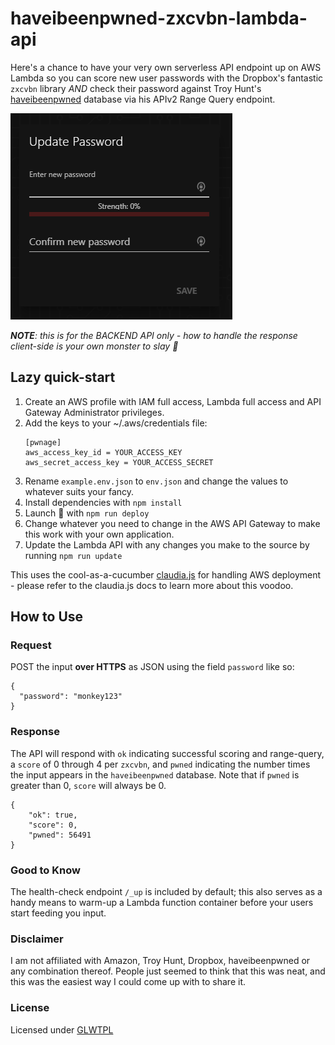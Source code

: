 # haveibeenpwned-zxcvbn-lambda-api
Here's a chance to have your very own serverless API endpoint up on AWS Lambda so you can score new user passwords with the Dropbox's fantastic `zxcvbn` library _AND_ check their password against Troy Hunt's [haveibeenpwned](https://haveibeenpwned.com/) database via his APIv2 Range Query endpoint.

![API in Action](.github/pwnage.gif?raw=true "API in Action")

_**NOTE**: this is for the BACKEND API only - how to handle the response client-side is your own monster to slay :dragon_face:_

## Lazy quick-start
1. Create an AWS profile with IAM full access, Lambda full access and API Gateway Administrator privileges.
2. Add the keys to your ~/.aws/credentials file:
    ```
    [pwnage]
    aws_access_key_id = YOUR_ACCESS_KEY
    aws_secret_access_key = YOUR_ACCESS_SECRET
    ```
3. Rename `example.env.json` to `env.json` and change the values to whatever suits your fancy.
4. Install dependencies with `npm install`
5. Launch 🚀 with `npm run deploy`
6. Change whatever you need to change in the AWS API Gateway to make this work with your own application.
7. Update the Lambda API with any changes you make to the source by running `npm run update`

This uses the cool-as-a-cucumber [claudia.js](https://claudiajs.com/documentation.html) for handling AWS deployment - please refer to the claudia.js docs to learn more about this voodoo.

## How to Use
### Request
POST the input **over HTTPS** as JSON using the field `password` like so:
```
{
  "password": "monkey123"
}
```
### Response
The API will respond with `ok` indicating successful scoring and range-query, a `score` of 0 through 4 per `zxcvbn`, and `pwned` indicating the number times the input appears in the `haveibeenpwned` database. Note that if `pwned` is greater than 0, `score` will always be 0.
```
{
    "ok": true,
    "score": 0,
    "pwned": 56491
}
```


### Good to Know
The health-check endpoint `/_up` is included by default; this also serves as a handy means to warm-up a Lambda function container before your users start feeding you input.

### Disclaimer
I am not affiliated with Amazon, Troy Hunt, Dropbox, haveibeenpwned or any combination thereof. People just seemed to think that this was neat, and this was the easiest way I could come up with to share it.

### License
Licensed under [GLWTPL](https://raw.githubusercontent.com/me-shaon/GLWTPL/master/LICENSE)
